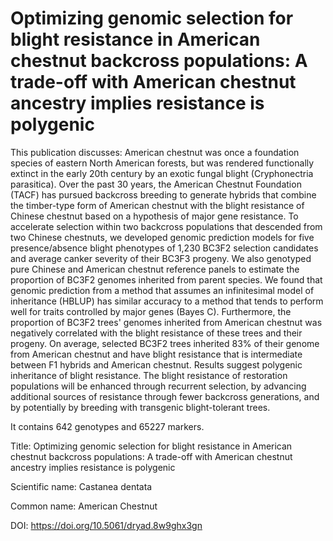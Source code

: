 # Optimizing genomic selection for blight resistance in American chestnut backcross populations: A trade-off with American chestnut ancestry implies resistance is polygenic

This publication discusses: American chestnut was once a foundation species of eastern North American forests, but was rendered functionally extinct in the early 20th century by an exotic fungal blight (Cryphonectria parasitica). Over the past 30 years, the American Chestnut Foundation (TACF) has pursued backcross breeding to generate hybrids that combine the timber-type form of American chestnut with the blight resistance of Chinese chestnut based on a hypothesis of major gene resistance. To accelerate selection within two backcross populations that descended from two Chinese chestnuts, we developed genomic prediction models for five presence/absence blight phenotypes of 1,230 BC3F2 selection candidates and average canker severity of their BC3F3 progeny. We also genotyped pure Chinese and American chestnut reference panels to estimate the proportion of BC3F2 genomes inherited from parent species. We found that genomic prediction from a method that assumes an infinitesimal model of inheritance (HBLUP) has similar accuracy to a method that tends to perform well for traits controlled by major genes (Bayes C). Furthermore, the proportion of BC3F2 trees' genomes inherited from American chestnut was negatively correlated with the blight resistance of these trees and their progeny. On average, selected BC3F2 trees inherited 83% of their genome from American chestnut and have blight resistance that is intermediate between F1 hybrids and American chestnut. Results suggest polygenic inheritance of blight resistance. The blight resistance of restoration populations will be enhanced through recurrent selection, by advancing additional sources of resistance through fewer backcross generations, and by potentially by breeding with transgenic blight-tolerant trees.

It contains 642 genotypes and 65227 markers.

Title: Optimizing genomic selection for blight resistance in American chestnut backcross populations: A trade-off with American chestnut ancestry implies resistance is polygenic

Scientific name: Castanea dentata

Common name: American Chestnut

DOI: https://doi.org/10.5061/dryad.8w9ghx3gn



